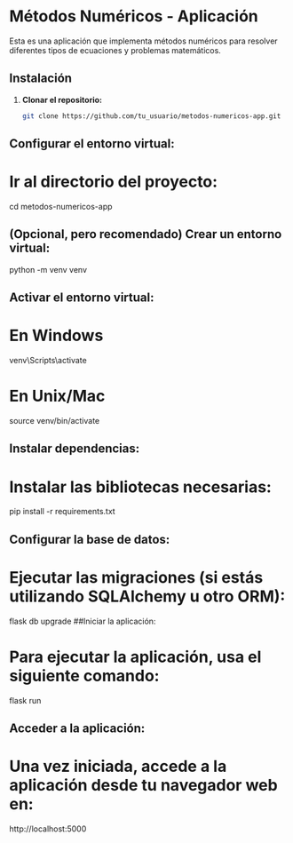# Métodos Numéricos - Aplicación

Esta es una aplicación que implementa métodos numéricos para resolver diferentes tipos de ecuaciones y problemas matemáticos.

## Instalación

1. **Clonar el repositorio:**
   ```bash
   git clone https://github.com/tu_usuario/metodos-numericos-app.git
## Configurar el entorno virtual:
# Ir al directorio del proyecto:
cd metodos-numericos-app
## (Opcional, pero recomendado) Crear un entorno virtual:
python -m venv venv
## Activar el entorno virtual:
# En Windows
venv\Scripts\activate
# En Unix/Mac
source venv/bin/activate
## Instalar dependencias:
# Instalar las bibliotecas necesarias:
pip install -r requirements.txt
## Configurar la base de datos:
# Ejecutar las migraciones (si estás utilizando SQLAlchemy u otro ORM):
flask db upgrade
##Iniciar la aplicación:
# Para ejecutar la aplicación, usa el siguiente comando:
flask run
## Acceder a la aplicación:
# Una vez iniciada, accede a la aplicación desde tu navegador web en:
http://localhost:5000
